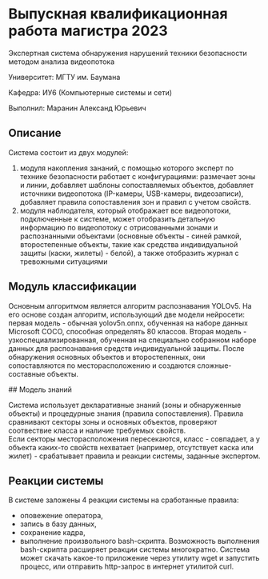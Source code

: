 # Выпускная квалификационная работа магистра 2023
<p> 
Экспертная система обнаружения нарушений техники безопасности методом анализа видеопотока
</p>
<p> 
Университет: МГТУ им. Баумана
</p>
<p> 
Кафедра: ИУ6 (Компьютерные системы и сети)
</p>
<p> 
Выполнил: Маранин Александ Юрьевич
</p>

## Описание
Система состоит из двух модулей: 
<ol>
<li>модуля накопления зананий, с помощью которого эксперт по технике безопасности работает с конфигурациями: размечает зоны и линии, добавляет шаблоны сопоставляемых объектов, добавляет источники видеопотока (IP-камеры, USB-камеры, видеозаписи), добавляет правила сопоставления зон и правил с учетом свойств.</li>
<li>модуля наблюдателя, который отображает все видеопотоки, подключенные к системе, может отобразить детальную информацию по видеопотоку с отрисованными зонами и распознанными объектами (основные объекты - синей рамкой, второстепенные объекты, такие как средства индивидуальной защиты (каски, жилеты) - белой), а также отобразить журнал с тревожными ситуациями
</li>
</ol>

## Модуль классификации
<p>
Основным алгоритмом является алгоритм распознавания YOLOv5. На его основе создан алгоритм, использующий две модели нейросети: первая модель - обычная yolov5n.onnx, обученная на наборе данных Microsoft COCO, способная определять 80 классов. Вторая модель - узкоспециализированная, обученная на специально собранном наборе данных для распознавания средств индивидуальной защиты. После обнаружения основных объектов и второстепенных, они сопоставляются по месторасположению и создаются сложные-составные объекты.
</p>
## Модель знаний
<p>Система использует декларативные знаний (зоны и обнаруженные объекты) и процедурные знания (правила сопоставления). Правила сравнивают секторы зоны и основных объектов, проверяют соотвествие класса и наличие требуемых свойств.<br>
Если секторы месторасположения пересекаются, класс - совпадает, а у объекта каких-то свойств нехватает (например, отсутствует каска или жилет) - срабатывает правила и реакции системы, заданные экспертом.</p>

## Реакции системы
<p>
В системе заложены 4 реакции системы на сработанные правила:
<ul>
<li>оповежение оператора,
<li>запись в базу данных,
<li>сохранение кадра,
<li>выполнение произвольного bash-скрипта. Возможность выполнения bash-скрипта расширяет реакции системы многократно. Система может скачать какое-то приложение через утилиту wget и запустить процесс, или отправить http-запрос в интернет утилитой curl.
</p>
